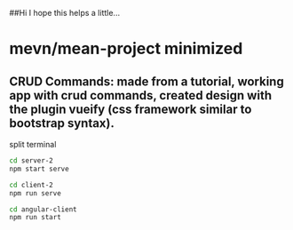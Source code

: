 ##Hi I hope this helps a little...


# mevn/mean-project minimized

##  CRUD Commands: made from a tutorial, working app with crud commands, created design with the plugin vueify (css framework similar to bootstrap syntax).
split terminal

```bash
cd server-2 
npm start serve

cd client-2 
npm run serve

cd angular-client
npm run start
```
